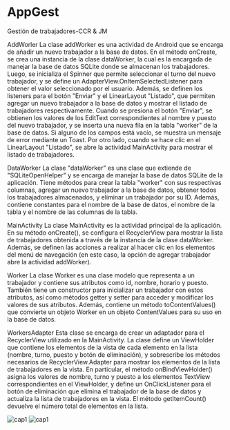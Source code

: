 # AppGest
 Gestión de trabajadores-CCR & JM

AddWorler
La clase addWorker es una actividad de Android que se encarga de añadir un nuevo trabajador a la base de datos. En el método onCreate, se crea una instancia de la clase dataWorker, la cual es la encargada de manejar la base de datos SQLite donde se almacenan los trabajadores. Luego, se inicializa el Spinner que permite seleccionar el turno del nuevo trabajador, y se define un AdapterView.OnItemSelectedListener para obtener el valor seleccionado por el usuario.
Además, se definen los listeners para el botón "Enviar" y el LinearLayout "Listado", que permiten agregar un nuevo trabajador a la base de datos y mostrar el listado de trabajadores respectivamente. Cuando se presiona el botón "Enviar", se obtienen los valores de los EditText correspondientes al nombre y puesto del nuevo trabajador, y se inserta una nueva fila en la tabla "worker" de la base de datos. Si alguno de los campos está vacío, se muestra un mensaje de error mediante un Toast. Por otro lado, cuando se hace clic en el LinearLayout "Listado", se abre la actividad MainActivity para mostrar el listado de trabajadores.


DataWorker
La clase "dataWorker" es una clase que extiende de "SQLiteOpenHelper" y se encarga de manejar la base de datos SQLite de la aplicación. Tiene métodos para crear la tabla "worker" con sus respectivas columnas, agregar un nuevo trabajador a la base de datos, obtener todos los trabajadores almacenados, y eliminar un trabajador por su ID. Además, contiene constantes para el nombre de la base de datos, el nombre de la tabla y el nombre de las columnas de la tabla.


MainActivity
La clase MainActivity es la actividad principal de la aplicación. En su método onCreate(), se configura el RecyclerView para mostrar la lista de trabajadores obtenida a través de la instancia de la clase dataWorker. Además, se definen las acciones a realizar al hacer clic en los elementos del menú de navegación (en este caso, la opción de agregar trabajador abre la actividad addWorker).


Worker
La clase Worker es una clase modelo que representa a un trabajador y contiene sus atributos como id, nombre, horario y puesto. También tiene un constructor para inicializar un trabajador con estos atributos, así como métodos getter y setter para acceder y modificar los valores de sus atributos. Además, contiene un método toContentValues() que convierte un objeto Worker en un objeto ContentValues para su uso en la base de datos.

WorkersAdapter
Esta clase se encarga de crear un adaptador para el RecyclerView utilizado en la MainActivity. La clase define un ViewHolder que contiene los elementos de la vista de cada elemento en la lista (nombre, turno, puesto y botón de eliminación), y sobrescribe los métodos necesarios de RecyclerView.Adapter para mostrar los elementos de la lista de trabajadores en la vista.
En particular, el método onBindViewHolder() asigna los valores de nombre, turno y puesto a los elementos TextView correspondientes en el ViewHolder, y define un OnClickListener para el botón de eliminación que elimina el trabajador de la base de datos y actualiza la lista de trabajadores en la vista. El método getItemCount() devuelve el número total de elementos en la lista.

![cap1](AppGest/capturas/cap1.png)
![cap1](AppGest/capturas/cap2.png)
